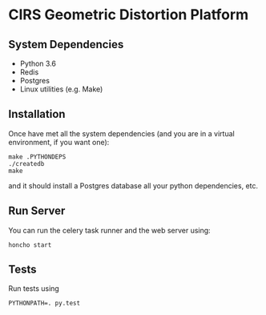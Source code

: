 # CIRS Geometric Distortion Platform

## System Dependencies

- Python 3.6
- Redis
- Postgres
- Linux utilities (e.g. Make)


## Installation

Once have met all the system dependencies (and you are in a virtual environment, if you want one):

    make .PYTHONDEPS
    ./createdb
    make

and it should install a Postgres database  all your python dependencies, etc.

## Run Server

You can run the celery task runner and the web server using:

    honcho start

## Tests

Run tests using

    PYTHONPATH=. py.test
